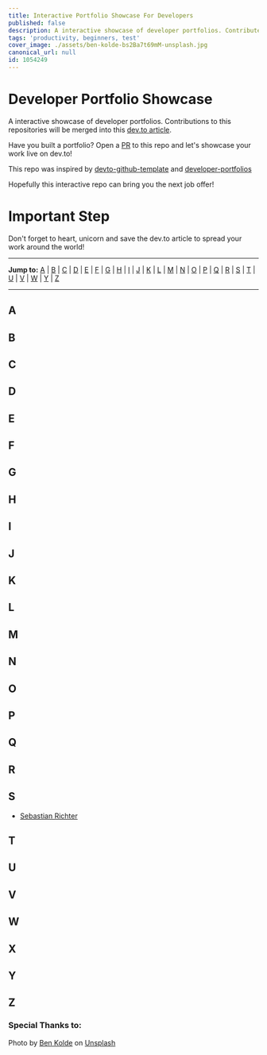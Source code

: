 ```yaml
---
title: Interactive Portfolio Showcase For Developers
published: false
description: A interactive showcase of developer portfolios. Contribute to the repositories will be merged into this dev.to article!
tags: 'productivity, beginners, test'
cover_image: ./assets/ben-kolde-bs2Ba7t69mM-unsplash.jpg
canonical_url: null
id: 1054249
---
```


# Developer Portfolio Showcase

A interactive showcase of developer portfolios. Contributions to this repositories will be merged into this [dev.to article](https://dev.to/gismo1337/interactive-portfolio-showcase-for-developers-45f-temp-slug-8487513). 

Have you built a portfolio? Open a [PR](https://github.com/Gismo1337/interactive-portfolio-showcase/blob/main/CONTRIBUTING.md) to this repo and let's showcase your work live on dev.to!

This repo was inspired by [devto-github-template](https://github.com/sinedied/devto-github-template) and [developer-portfolios](https://github.com/emmabostian/developer-portfolios)

Hopefully this interactive repo can bring you the next job offer!

# Important Step

Don't forget to heart, unicorn and save the dev.to article to spread your work around the world!

---

**Jump to:** [A](#a) | [B](#b) | [C](#c) | [D](#d) | [E](#e) | [F](#f) | [G](#g) | [H](#h) | [I](#i) | [J](#j) | [K](#k) | [L](#l) | [M](#m) | [N](#n) | [O](#o) | [P](#p) | [Q](#q) | [R](#r) | [S](#s) | [T](#t) | [U](#u) | [V](#v) | [W](#w) | [Y](#y) | [Z](#z)

---

## A

## B

## C

## D

## E

## F

## G

## H

## I

## J 

## K

## L

## M

## N

## O

## P

## Q

## R

## S

- [Sebastian Richter](https://gismo1337.dev/)

## T

## U

## V

## W

## X

## Y

## Z

### Special Thanks to:

Photo by <a href="https://unsplash.com/@benkolde?utm_source=unsplash&utm_medium=referral&utm_content=creditCopyText">Ben Kolde</a> on <a href="https://unsplash.com/s/photos/portfolio?utm_source=unsplash&utm_medium=referral&utm_content=creditCopyText">Unsplash</a>
  
